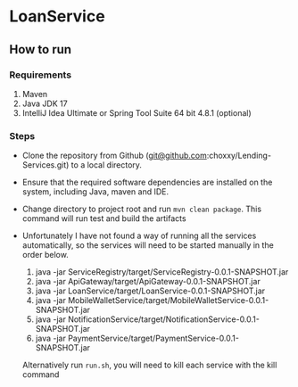 # LoanService



## How to run
### Requirements
1. Maven
2. Java JDK 17
3. IntelliJ Idea Ultimate  or Spring Tool Suite 64 bit 4.8.1  (optional)

### Steps

* Clone the repository from Github (git@github.com:choxxy/Lending-Services.git) to a local directory.

* Ensure that the required software dependencies are installed on the system, including Java, maven and IDE.

* Change directory to project root and run `mvn clean package`. This command will run test and build the artifacts

* Unfortunately I have not found a  way of running all the services automatically,
  so the services will need to be started manually in the order below.
  1. java -jar ServiceRegistry/target/ServiceRegistry-0.0.1-SNAPSHOT.jar 
  2. java -jar ApiGateway/target/ApiGateway-0.0.1-SNAPSHOT.jar 
  3. java -jar LoanService/target/LoanService-0.0.1-SNAPSHOT.jar 
  4. java -jar MobileWalletService/target/MobileWalletService-0.0.1-SNAPSHOT.jar 
  5. java -jar NotificationService/target/NotificationService-0.0.1-SNAPSHOT.jar 
  6. java -jar PaymentService/target/PaymentService-0.0.1-SNAPSHOT.jar
  
  Alternatively run `run.sh`, you will need to kill each service with the kill command  
